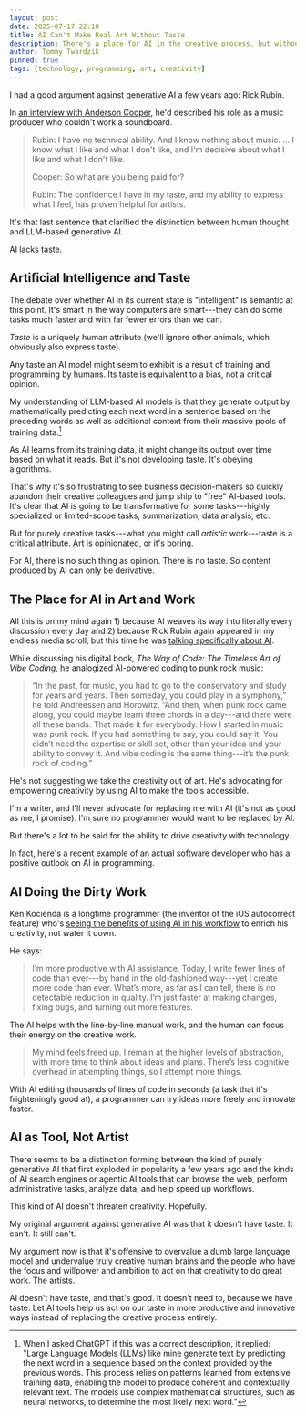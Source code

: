 ```yaml
---
layout: post
date: 2025-07-17 22:10
title: AI Can't Make Real Art Without Taste
description: There's a place for AI in the creative process, but without taste, this technology can't replace the artist.
author: Tommy Twardzik
pinned: true
tags: [technology, programming, art, creativity]
---
```


I had a good argument against generative AI a few years ago: Rick Rubin.

In <a href="https://www.cbsnews.com/news/rick-rubin-60-minutes-2023-01-15/" rel="noopener noreferrer" target="_blank">an interview with Anderson Cooper</a>, he'd described his role as a music producer who couldn't work a soundboard.

> Rubin: I have no technical ability. And I know nothing about music. ... I know what I like and what I don't like, and I'm decisive about what I like and what I don't like.
> 
> Cooper: So what are you being paid for?
> 
> Rubin: The confidence I have in my taste, and my ability to express what I feel, has proven helpful for artists.

It's that last sentence that clarified the distinction between human thought and LLM-based generative AI.

AI lacks taste.

## Artificial Intelligence and Taste

The debate over whether AI in its current state is "intelligent" is semantic at this point. It's smart in the way computers are smart---they can do some tasks much faster and with far fewer errors than we can.

_Taste_ is a uniquely human attribute (we'll ignore other animals, which obviously also express taste).

Any taste an AI model might seem to exhibit is a result of training and programming by humans. Its taste is equivalent to a bias, not a critical opinion.

My understanding of LLM-based AI models is that they generate output by mathematically predicting each next word in a sentence based on the preceding words as well as additional context from their massive pools of training data.[^gpt]

As AI learns from its training data, it might change its output over time based on what it reads. But it's not developing taste. It's obeying algorithms.

That's why it's so frustrating to see business decision-makers so quickly abandon their creative colleagues and jump ship to "free" AI-based tools. It's clear that AI is going to be transformative for some tasks---highly specialized or limited-scope tasks, summarization, data analysis, etc.

But for purely creative tasks---what you might call *artistic* work---taste is a critical attribute. Art is opinionated, or it's boring.

For AI, there is no such thing as opinion. There is no taste. So content produced by AI can only be derivative.

## The Place for AI in Art and Work

All this is on my mind again 1) because AI weaves its way into literally every discussion every day and 2) because Rick Rubin again appeared in my endless media scroll, but this time he was <a href="https://consequence.net/2025/06/rick-rubin-ai-punk-rock-coding/" rel="noopener noreferrer" target="_blank">talking specifically about AI</a>.

While discussing his digital book, *The Way of Code: The Timeless Art of Vibe Coding*, he analogized AI-powered coding to punk rock music:

> “In the past, for music, you had to go to the conservatory and study for years and years. Then someday, you could play in a symphony,” he told Andreessen and Horowitz. “And then, when punk rock came along, you could maybe learn three chords in a day---and there were all these bands. That made it for everybody. How I started in music was punk rock. If you had something to say, you could say it. You didn’t need the expertise or skill set, other than your idea and your ability to convey it. And vibe coding is the same thing---it’s the punk rock of coding.”

He's not suggesting we take the creativity out of art. He's advocating for empowering creativity by using AI to make the tools accessible.

I'm a writer, and I'll never advocate for replacing me with AI (it's not as good as me, I promise). I'm sure no programmer would want to be replaced by AI.

But there's a lot to be said for the ability to drive creativity with technology.

In fact, here's a recent example of an actual software developer who has a positive outlook on AI in programming.

## AI Doing the Dirty Work

Ken Kocienda is a longtime programmer (the inventor of the iOS autocorrect feature) who's <a href="https://kocienda.micro.blog/2025/06/25/coding-with-ai-all-the.html" rel="noopener noreferrer" target="_blank">seeing the benefits of using AI in his workflow</a> to enrich his creativity, not water it down.

He says:

> I’m more productive with AI assistance. Today, I write fewer lines of code than ever---by hand in the old-fashioned way---yet I create more code than ever. What’s more, as far as I can tell, there is no detectable reduction in quality. I’m just faster at making changes, fixing bugs, and turning out more features.

The AI helps with the line-by-line manual work, and the human can focus their energy on the creative work.

> My mind feels freed up. I remain at the higher levels of abstraction, with more time to think about ideas and plans. There’s less cognitive overhead in attempting things, so I attempt more things.

With AI editing thousands of lines of code in seconds (a task that it's frighteningly good at), a programmer can try ideas more freely and innovate faster.

## AI as Tool, Not Artist

There seems to be a distinction forming between the kind of purely generative AI that first exploded in popularity a few years ago and the kinds of AI search engines or agentic AI tools that can browse the web, perform administrative tasks, analyze data, and help speed up workflows.

This kind of AI doesn't threaten creativity. Hopefully.

My original argument against generative AI was that it doesn't have taste. It can't. It still can't.

My argument now is that it's offensive to overvalue a dumb large language model and undervalue truly creative human brains and the people who have the focus and willpower and ambition to act on that creativity to do great work. The artists.

AI doesn't have taste, and that's good. It doesn't need to, because we have taste. Let AI tools help us act on our taste in more productive and innovative ways instead of replacing the creative process entirely.

[^gpt]: When I asked ChatGPT if this was a correct description, it replied: "Large Language Models (LLMs) like mine generate text by predicting the next word in a sequence based on the context provided by the previous words. This process relies on patterns learned from extensive training data, enabling the model to produce coherent and contextually relevant text. The models use complex mathematical structures, such as neural networks, to determine the most likely next word."